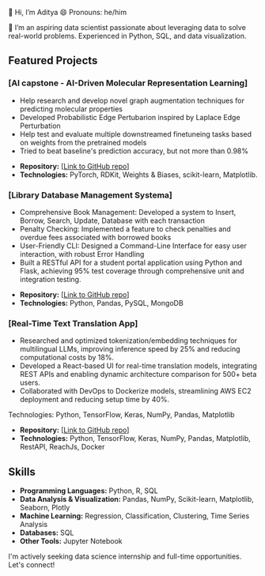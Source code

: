 👋 Hi, I’m Aditya
😄 Pronouns: he/him

👀 I’m an aspiring data scientist passionate about leveraging data to solve real-world problems. Experienced in Python, SQL, and data visualization.

## Featured Projects

### [AI capstone - AI-Driven Molecular Representation Learning]

- Help research and develop novel graph augmentation techniques for predicting molecular properties
- Developed Probabilistic Edge Pertubarion inspired by Laplace Edge Perturbation
- Help test and evaluate multiple downstreamed finetuneing tasks based on weights from the pretrained models
- Tried to beat baseline's prediction accuracy, but not more than 0.98%

*   **Repository:** [[Link to GitHub repo](https://github.com/t5-optml/MolCLR-data-augment)]
*   **Technologies:** PyTorch, RDKit, Weights & Biases, scikit-learn, Matplotlib.

### [Library Database Management Systema]


- Comprehensive Book Management: Developed a system to Insert, Borrow, Search, Update, Database with each transaction
- Penalty Checking: Implemented a feature to check penalties and overdue fees associated with borrowed books
- User-Friendly CLI: Designed a Command-Line Interface for easy user interaction, with robust Error Handling
- Built a RESTful API for a student portal application using Python and Flask, achieving 95% test coverage through comprehensive unit and integration testing.

*   **Repository:** [[Link to GitHub repo](https://github.com/AdityaVid/PythonSqlLibraryInterface)]
*   **Technologies:** Python, Pandas, PySQL, MongoDB

### [Real-Time Text Translation App]

- Researched and optimized tokenization/embedding techniques for multilingual LLMs, improving inference speed by 25% and reducing computational costs by 18%.
- Developed a React-based UI for real-time translation models, integrating REST APIs and enabling dynamic architecture comparison for 500+ beta users.
- Collaborated with DevOps to Dockerize models, streamlining AWS EC2 deployment and reducing setup time by 40%.

Technologies: Python, TensorFlow, Keras, NumPy, Pandas, Matplotlib

*   **Repository:** [[Link to GitHub repo](https://github.com/AdityaVid/NullClass-Task5)]
*   **Technologies:** Python, TensorFlow, Keras, NumPy, Pandas, Matplotlib, RestAPI, ReachJs, Docker

## Skills

*   **Programming Languages:** Python, R, SQL
*   **Data Analysis & Visualization:** Pandas, NumPy, Scikit-learn, Matplotlib, Seaborn, Plotly
*   **Machine Learning:** Regression, Classification, Clustering, Time Series Analysis
*   **Databases:** SQL
* **Other Tools:** Jupyter Notebook

I'm actively seeking data science internship and full-time opportunities. Let's connect!
